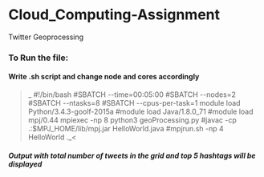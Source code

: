 # Cloud_Computing-Assignment
Twitter Geoprocessing


### To Run the file:
#### Write .sh script and change node and cores accordingly
> _ #!/bin/bash
#SBATCH --time=00:05:00
#SBATCH --nodes=2
#SBATCH --ntasks=8
#SBATCH --cpus-per-task=1
module load Python/3.4.3-goolf-2015a
#module load Java/1.8.0_71
#module load mpj/0.44
mpiexec -np 8 python3 geoProcessing.py
#javac -cp .:$MPJ_HOME/lib/mpj.jar HelloWorld.java
#mpjrun.sh -np 4 HelloWorld ._<


##### Output with total number of tweets in the grid and top 5 hashtags will be displayed
